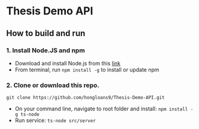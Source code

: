 # Thesis Demo API

## How to build and run
### 1. Install Node.JS and npm
- Download and install Node.js from this [link](https://nodejs.org/en)
- From terminal, run `npm install -g` to install or update npm
### 2. Clone or download this repo.
`git clone https://github.com/hongloans9/Thesis-Demo-API.git`
- On your command line, navigate to root folder and install:
       `npm install -g ts-node`
- Run service:
       `ts-node src/server`


